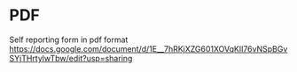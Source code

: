 # PDF
Self reporting form in pdf format
https://docs.google.com/document/d/1E__7hRKjXZG601XOVqKlI76vNSpBGvSYjTHrtylwTbw/edit?usp=sharing
